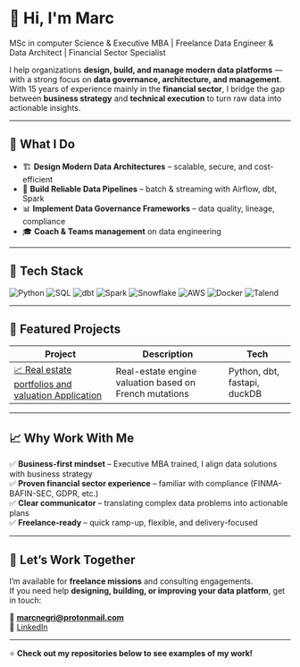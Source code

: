 # 👋 Hi, I'm Marc

MSc in computer Science & Executive MBA | Freelance Data Engineer & Data Architect | Financial Sector Specialist

I help organizations **design, build, and manage modern data platforms** — with a strong focus on **data governance, architecture, and management**.  
With 15 years of experience mainly in the **financial sector**, I bridge the gap between **business strategy** and **technical execution** to turn raw data into actionable insights.

---

## 💼 What I Do

- 🏗️ **Design Modern Data Architectures** – scalable, secure, and cost-efficient  
- 🔄 **Build Reliable Data Pipelines** – batch & streaming with Airflow, dbt, Spark  
- 📊 **Implement Data Governance Frameworks** – data quality, lineage, compliance  
- 🎓 **Coach & Teams management** on data engineering  

---

## 🧰 Tech Stack

![Python](https://img.shields.io/badge/Python-3776AB?logo=python&logoColor=white)
![SQL](https://img.shields.io/badge/SQL-4479A1?logo=postgresql&logoColor=white)
![dbt](https://img.shields.io/badge/dbt-FF694B?logo=dbt&logoColor=white)
![Spark](https://img.shields.io/badge/Apache%20Spark-E25A1C?logo=apachespark&logoColor=white)
![Snowflake](https://img.shields.io/badge/Snowflake-29B5E8?logo=snowflake&logoColor=white)
![AWS](https://img.shields.io/badge/AWS-FF9900?logo=amazonaws&logoColor=white)
![Docker](https://img.shields.io/badge/Docker-2496ED?logo=docker&logoColor=white)
![Talend](https://img.shields.io/badge/Talend-brightgreen?logo=talend)

---

## 📂 Featured Projects

| Project | Description | Tech |
|--------|-------------|------|
| [📈 Real estate portfolios and valuation Application](https://app.immonary.com) | Real-estate engine valuation based on French mutations | Python, dbt,  fastapi, duckDB|


---

## 📈 Why Work With Me

✅ **Business-first mindset** – Executive MBA trained, I align data solutions with business strategy  
✅ **Proven financial sector experience** – familiar with compliance (FINMA-BAFIN-SEC, GDPR, etc.)  
✅ **Clear communicator** – translating complex data problems into actionable plans  
✅ **Freelance-ready** – quick ramp-up, flexible, and delivery-focused  

---

## 🤝 Let’s Work Together

I’m available for **freelance missions** and consulting engagements.  
If you need help **designing, building, or improving your data platform**, get in touch:

📧 **marcnegri@protonmail.com**  
🔗 [LinkedIn](https://www.linkedin.com/in/marc-negri/)  

---
⭐️ **Check out my repositories below to see examples of my work!**
